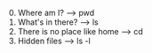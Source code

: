 0. Where am I? --> pwd
1. What's in there? --> ls
2. There is no place like home --> cd
4. Hidden files --> ls -l